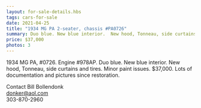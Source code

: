 ```yaml
---
layout: for-sale-details.hbs
tags: cars-for-sale
date: 2021-04-25
title: "1934 MG PA 2-seater, chassis #PA0726"
summary: Duo blue. New blue interior.  New hood, Tonneau, side curtains and tires. Minor paint issues.
price: $37,000
photos: 3
---
```

1934 MG PA, #0726. Engine #978AP. Duo blue. New blue interior.
New hood, Tonneau, side curtains and tires. Minor paint issues.
$37,000. Lots of documentation and pictures since restoration.

Contact Bill Bollendonk<br><a href="mailto:donker@aol.com">donker@aol.com</a><br>303-870-2960

